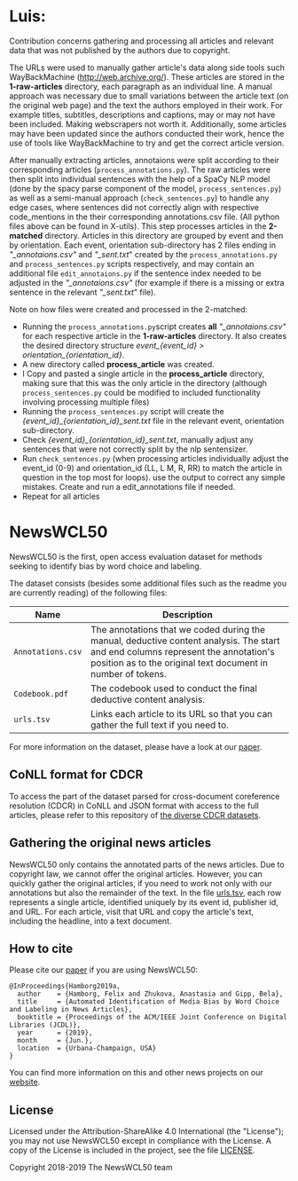 # Luis:
Contribution concerns gathering and processing all articles and relevant data that was not published by the authors due to copyright.

The URLs were used to manually gather article's data along side tools such WayBackMachine (http://web.archive.org/). These articles are stored in the **1-raw-articles** directory, each paragraph as an individual line. A manual approach was necessary due to small variations between the article text (on the original web page) and the text the authors employed in their work. For example titles, subtitles, descriptions and captions, may or may not have been included. Making webscrapers not worth it. Additionally, some articles may have been updated since the authors conducted their work, hence the use of tools like WayBackMachine to try and get the correct article version.

After manually extracting articles, annotaions were split according to their corresponding articles (`process_annotations.py`). The raw articles were then split into individual sentences with the help of a SpaCy NLP model (done by the spacy parse component of the model, `process_sentences.py`) as well as a semi-manual approach (`check_sentences.py`) to handle any edge cases, where sentences did not correctly align with respective code_mentions in the their corresponding annotations.csv file. (All python files above can be found in X-utils). This step processes articles in the **2-matched** directory. Articles in this directory are grouped by event and then by orientation. Each event, orientation sub-directory  has 2 files ending in *"_annotaions.csv"* and *"_sent.txt*" created by the `process_annotations.py` and `process_sentences.py` scripts respectively, and may contain an additional file `edit_annotaions.py` if the sentence index needed to be adjusted in the *"_annotaions.csv"* (for example if there is a missing or extra sentence in the relevant *"_sent.txt*" file).

Note on how files were created and processed in the 2-matched:
- Running the `process_annotations.py`script creates **all** *"_annotaions.csv"* for each respective article in the **1-raw-articles** directory. It also creates the desired directory structure *event_{event_id} > orientation_{orientation_id}*.
- A new directory called **process_article** was created.
- I Copy and pasted a single article in the **process_article** directory, making sure that this was the only article in the directory (although `process_sentences.py` could be modified to included functionality involving processing multiple files)
- Running the `process_sentences.py` script will create the *{event_id}_{orientation_id}_sent.txt* file in the relevant event, orientation sub-directory.
- Check *{event_id}_{orientation_id}_sent.txt*, manually adjust any sentences that were not correctly split by the nlp sentensizer.
- Run `check_sentences.py` (when processing articles individually adjust the event_id (0-9) and orientation_id (LL, L M, R, RR) to match the article in question in the top most for loops). use the output to correct any simple mistakes. Create and run a edit_annotations file if needed.
- Repeat for all articles


# NewsWCL50
NewsWCL50 is the first, open access evaluation dataset for methods seeking to identify bias by word choice and labeling.

The dataset consists (besides some additional files such as the readme you are currently reading) of the following files:

| Name        | Description  | 
| ------------- |-------------|
| `Annotations.csv` | The annotations that we coded during the manual, deductive content analysis. The start and end columns represent the annotation's position as to the original text document in number of tokens. |
| `Codebook.pdf` | The codebook used to conduct the final deductive content analysis. |
| `urls.tsv` | Links each article to its URL so that you can gather the full text if you need to. |

For more information on the dataset, please have a look at our [paper](https://www.gipp.com/wp-content/papercite-data/pdf/hamborg2019a.pdf).

## CoNLL format for CDCR
To access the part of the dataset parsed for cross-document coreference resolution (CDCR) in CoNLL and JSON format with access to the full articles, please refer to this repository of [the diverse CDCR datasets](https://github.com/anastasia-zhukova/Diverse_CDCR_datasets). 

## Gathering the original news articles
NewsWCL50 only contains the annotated parts of the news articles. Due to copyright law, we cannot offer the original articles. However, you can quickly gather the original articles, if you need to work not only with our annotations but also the remainder of the text. In the file [urls.tsv](urls.tsv), each row represents a single article, identified uniquely by its event id, publisher id, and URL. For each article, visit that URL and copy the article's text, including the headline, into a text document. 

## How to cite
Please cite our [paper](https://www.gipp.com/wp-content/papercite-data/pdf/hamborg2019a.pdf) if you are using NewsWCL50:
```
@InProceedings{Hamborg2019a,
  author    = {Hamborg, Felix and Zhukova, Anastasia and Gipp, Bela},
  title     = {Automated Identification of Media Bias by Word Choice and Labeling in News Articles},
  booktitle = {Proceedings of the ACM/IEEE Joint Conference on Digital Libraries (JCDL)},
  year      = {2019},
  month     = {Jun.},
  location  = {Urbana-Champaign, USA}
}
```

You can find more information on this and other news projects on our [website](https://www.isg.uni-konstanz.de/projects/media-bias-analysis/).

## License
Licensed under the Attribution-ShareAlike 4.0 International (the "License"); you may not use NewsWCL50 except in compliance with the License. A copy of the License is included in the project, see the file [LICENSE](LICENSE).

Copyright 2018-2019 The NewsWCL50 team

